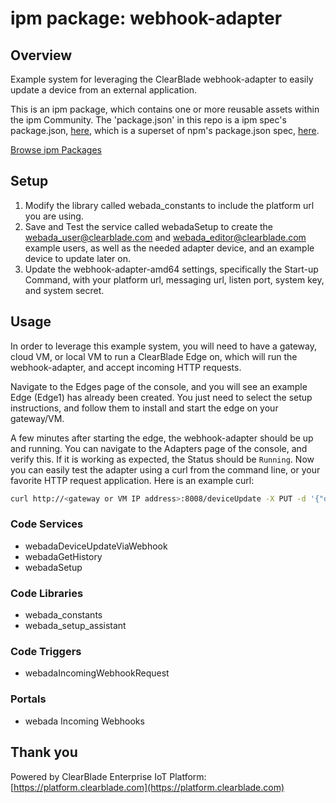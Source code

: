 
# ipm package: webhook-adapter

## Overview

Example system for leveraging the ClearBlade webhook-adapter to easily update a device from an external application.

This is an ipm package, which contains one or more reusable assets within the ipm Community. The 'package.json' in this repo is a ipm spec's package.json, [here](https://docs.clearblade.com/v/3/6-ipm/spec), which is a superset of npm's package.json spec, [here](https://docs.npmjs.com/files/package.json).

[Browse ipm Packages](https://ipm.clearblade.com)

## Setup

1. Modify the library called webada_constants to include the platform url you are using.
2. Save and Test the service called webadaSetup to create the webada_user@clearblade.com and webada_editor@clearblade.com example users, as well as the needed adapter device, and an example device to update later on.
3. Update the webhook-adapter-amd64 settings, specifically the Start-up Command, with your platform url, messaging url, listen port, system key, and system secret.

## Usage

In order to leverage this example system, you will need to have a gateway, cloud VM, or local VM to run a ClearBlade Edge on, which will run the webhook-adapter, and accept incoming HTTP requests.

Navigate to the Edges page of the console, and you will see an example Edge (Edge1) has already been created. You just need to select the setup instructions, and follow them to install and start the edge on your gateway/VM.

A few minutes after starting the edge, the webhook-adapter should be up and running. You can navigate to the Adapters page of the console, and verify this. If it is working as expected, the Status should be `Running`. Now you can easily test the adapter using a curl from the command line, or your favorite HTTP request application. Here is an example curl:

```bash
curl http://<gateway or VM IP address>:8008/deviceUpdate -X PUT -d '{"device_name":"zone328-temp", "new_value":87.3}'
```

### Code Services
- webadaDeviceUpdateViaWebhook 
- webadaGetHistory
- webadaSetup

### Code Libraries
- webada_constants
- webada_setup_assistant

### Code Triggers
- webadaIncomingWebhookRequest

### Portals
- webada Incoming Webhooks

## Thank you

Powered by ClearBlade Enterprise IoT Platform: [https://platform.clearblade.com](https://platform.clearblade.com)

